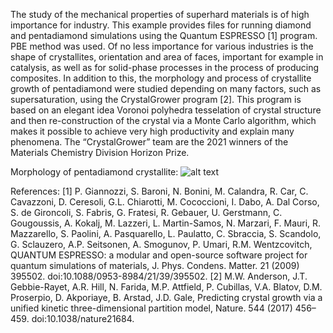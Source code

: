 The study of the mechanical properties of superhard materials is of high importance for industry. This example provides files for running diamond and pentadiamond simulations using the Quantum ESPRESSO [1] program. PBE method was used. Of no less importance for various industries is the shape of crystallites, orientation and area of faces, important for example in catalysis, as well as for solid-phase processes in the process of producing composites. In addition to this, the morphology and process of crystallite growth of pentadiamond were studied depending on many factors, such as supersaturation, using the CrystalGrower program [2]. This program is based on an elegant idea Voronoi polyhedra tesselation of crystal structure and then re-construction of the crystal via a Monte Carlo algorithm, which makes it possible to achieve very high productivity and explain many phenomena. The “CrystalGrower” team are the 2021 winners of the Materials Chemistry Division Horizon Prize.

Morphology of pentadiamond crystallite:
![alt text](http://url/to/img.png)

References:
[1]	P. Giannozzi, S. Baroni, N. Bonini, M. Calandra, R. Car, C. Cavazzoni, D. Ceresoli, G.L. Chiarotti, M. Cococcioni, I. Dabo, A. Dal Corso, S. de Gironcoli, S. Fabris, G. Fratesi, R. Gebauer, U. Gerstmann, C. Gougoussis, A. Kokalj, M. Lazzeri, L. Martin-Samos, N. Marzari, F. Mauri, R. Mazzarello, S. Paolini, A. Pasquarello, L. Paulatto, C. Sbraccia, S. Scandolo, G. Sclauzero, A.P. Seitsonen, A. Smogunov, P. Umari, R.M. Wentzcovitch, QUANTUM ESPRESSO: a modular and open-source software project for quantum simulations of materials, J. Phys. Condens. Matter. 21 (2009) 395502. doi:10.1088/0953-8984/21/39/395502.
[2]	M.W. Anderson, J.T. Gebbie-Rayet, A.R. Hill, N. Farida, M.P. Attfield, P. Cubillas, V.A. Blatov, D.M. Proserpio, D. Akporiaye, B. Arstad, J.D. Gale, Predicting crystal growth via a unified kinetic three-dimensional partition model, Nature. 544 (2017) 456–459. doi:10.1038/nature21684.

